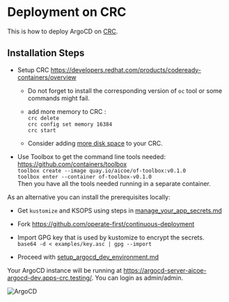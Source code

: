 # Deployment on CRC

This is how to deploy ArgoCD on [CRC](https://developers.redhat.com/products/codeready-containers/overview).

## Installation Steps

 * Setup CRC https://developers.redhat.com/products/codeready-containers/overview
   * Do not forget to install the corresponding version of `oc` tool or some commands might fail.
   * add more memory to CRC : \
   `crc delete` \
   `crc config set memory 16384` \
   `crc start`

   * Consider adding [more disk space](./crc-disk-size.md) to your CRC.

* Use Toolbox to get the command line tools needed: https://github.com/containers/toolbox \
   `toolbox create --image quay.io/aicoe/of-toolbox:v0.1.0` \
   `toolbox enter --container of-toolbox-v0.1.0` \
   Then you have all the tools needed running in a separate container.

As an alternative you can install the prerequisites locally:
 * Get `kustomize` and KSOPS using steps in [manage_your_app_secrets.md](../../manage_your_app_secrets.md)

 * Fork https://github.com/operate-first/continuous-deployment

 * Import GPG key that is used by kustomize to encrypt the secrets.\
   ```base64 -d < examples/key.asc | gpg --import ```

 * Proceed with [setup_argocd_dev_environment.md](../../argocd_operations/setup_argocd_dev_environment.md)

Your ArgoCD instance will be running at https://argocd-server-aicoe-argocd-dev.apps-crc.testing/. You can login as admin/admin.

![ArgoCD](argocd-initial.png)
